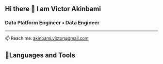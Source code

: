 <p align="center">
    
  ## Hi there 👋 I am Victor Akinbami
</p>
  
  ### Data Platform Engineer • Data Engineer

  __________________________________________________________________________________________________________________________________________________________________
  📫 Reach me: akinbami.victor@gmail.com
  
  ## 🧰Languages and Tools
  
  
  
  
  
  
